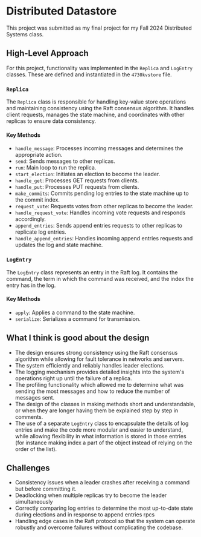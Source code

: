 # Distributed Datastore

This project was submitted as my final project for my Fall 2024 Distributed Systems class.

## High-Level Approach
For this project, functionality was implemented in the `Replica` and `LogEntry` classes. These are defined and instantiated in the `4730kvstore` file.

### `Replica`

The `Replica` class is responsible for handling key-value store operations and
maintaining consistency using the Raft consensus algorithm. It handles client
requests, manages the state machine, and coordinates with other replicas to
ensure data consistency.

#### Key Methods

- `handle_message`: Processes incoming messages and determines the appropriate action.
- `send`: Sends messages to other replicas.
- `run`: Main loop to run the replica.
- `start_election`: Initiates an election to become the leader.
- `handle_get`: Processes GET requests from clients.
- `handle_put`: Processes PUT requests from clients.
- `make_commits`: Commits pending log entries to the state machine up to the commit index.
- `request_vote`: Requests votes from other replicas to become the leader.
- `handle_request_vote`: Handles incoming vote requests and responds accordingly.
- `append_entries`: Sends append entries requests to other replicas to replicate log entries.
- `handle_append_entries`: Handles incoming append entries requests and updates the log and state machine.

### `LogEntry`

The `LogEntry` class represents an entry in the Raft log. It contains the
command, the term in which the command was received, and the index the entry has
in the log.

#### Key Methods

- `apply`: Applies a command to the state machine.
- `serialize`: Serializes a command for transmission.

## What I think is good about the design

- The design ensures strong consistency using the Raft consensus algorithm while
  allowing for fault tolerance in networks and servers.
- The system efficiently and reliably handles leader elections.
- The logging mechanism provides detailed insights into the system's operations
  right up until the failure of a replica.
- The profiling functionality which allowed me to determine what was sending the
  most messages and how to reduce the number of messages sent.
- The design of the classes in making methods short and understandable, or when
  they are longer having them be explained step by step in comments.
- The use of a separate `LogEntry` class to encapsulate the details of log
  entries and make the code more modular and easier to understand, while
  allowing flexibility in what information is stored in those entries (for
  instance making index a part of the object instead of relying on the order of
  the list).

## Challenges

- Consistency issues when a leader crashes after receiving a command but before
  committing it.
- Deadlocking when multiple replicas try to become the leader simultaneously
- Correctly comparing log entries to determine the most up-to-date state during
  elections and in response to append entries rpcs
- Handling edge cases in the Raft protocol so that the system can operate
  robustly and overcome failures without complicating the codebase.
